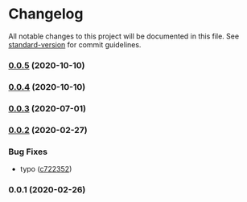 # Changelog

All notable changes to this project will be documented in this file. See [standard-version](https://github.com/conventional-changelog/standard-version) for commit guidelines.

### [0.0.5](https://github.com/36node/adventurer-guide/compare/v0.0.4...v0.0.5) (2020-10-10)

### [0.0.4](https://github.com/36node/adventurer-guide/compare/v0.0.3...v0.0.4) (2020-10-10)

### [0.0.3](https://github.com/36node/adventurer-guide/compare/v0.0.2...v0.0.3) (2020-07-01)

### [0.0.2](https://github.com/36node/adventurer-guide/compare/v0.0.1...v0.0.2) (2020-02-27)


### Bug Fixes

* typo ([c722352](https://github.com/36node/adventurer-guide/commit/c7223522b8c5a48f04f091dde26b982cd94897f9))

### 0.0.1 (2020-02-26)
